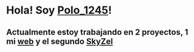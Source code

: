 # Hola! Soy <a href="https://polo1245.me" target="_blank">Polo_1245</a>!

## Actualmente estoy trabajando en 2 proyectos, 1 mi <a href="https://polo1245.me" target="_blank">web</a> y el segundo <a href="https://skyzel.xyz" target="_blank">SkyZel</a>
